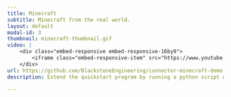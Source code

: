 ```yaml
---
title: Minecraft
subtitle: Minecraft from the real world.
layout: default
modal-id: 3
thumbnail: minecraft-thumbnail.gif
video: |
    <div class="embed-responsive embed-responsive-16by9">
        <iframe class="embed-responsive-item" src="https://www.youtube.com/embed/mBdBw8urAKQ"></iframe>
    </div>
url: https://github.com/BlackstoneEngineering/connector-minecraft-demo
description: Extend the quickstart program by running a python script on the minecraft server in place of the webapp. In this demo the button press will trigger diamond ore to drop in front of the player. 

---
```

